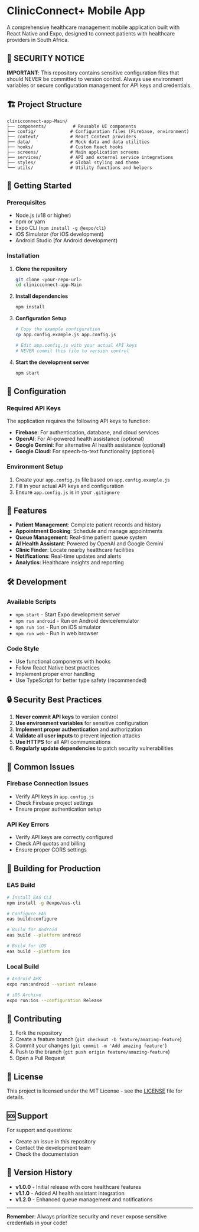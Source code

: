 # ClinicConnect+ Mobile App

A comprehensive healthcare management mobile application built with React Native and Expo, designed to connect patients with healthcare providers in South Africa.

## 🚨 SECURITY NOTICE

**IMPORTANT**: This repository contains sensitive configuration files that should NEVER be committed to version control. Always use environment variables or secure configuration management for API keys and credentials.

## 🏗️ Project Structure

```
clinicconnect-app-Main/
├── components/          # Reusable UI components
├── config/             # Configuration files (Firebase, environment)
├── context/            # React Context providers
├── data/               # Mock data and data utilities
├── hooks/              # Custom React hooks
├── screens/            # Main application screens
├── services/           # API and external service integrations
├── styles/             # Global styling and theme
└── utils/              # Utility functions and helpers
```

## 🚀 Getting Started

### Prerequisites

- Node.js (v18 or higher)
- npm or yarn
- Expo CLI (`npm install -g @expo/cli`)
- iOS Simulator (for iOS development)
- Android Studio (for Android development)

### Installation

1. **Clone the repository**
   ```bash
   git clone <your-repo-url>
   cd clinicconnect-app-Main
   ```

2. **Install dependencies**
   ```bash
   npm install
   ```

3. **Configuration Setup**
   ```bash
   # Copy the example configuration
   cp app.config.example.js app.config.js
   
   # Edit app.config.js with your actual API keys
   # NEVER commit this file to version control
   ```

4. **Start the development server**
   ```bash
   npm start
   ```

## 🔐 Configuration

### Required API Keys

The application requires the following API keys to function:

- **Firebase**: For authentication, database, and cloud services
- **OpenAI**: For AI-powered health assistance (optional)
- **Google Gemini**: For alternative AI health assistance (optional)
- **Google Cloud**: For speech-to-text functionality (optional)

### Environment Setup

1. Create your `app.config.js` file based on `app.config.example.js`
2. Fill in your actual API keys and configuration
3. Ensure `app.config.js` is in your `.gitignore`

## 🏥 Features

- **Patient Management**: Complete patient records and history
- **Appointment Booking**: Schedule and manage appointments
- **Queue Management**: Real-time patient queue system
- **AI Health Assistant**: Powered by OpenAI and Google Gemini
- **Clinic Finder**: Locate nearby healthcare facilities
- **Notifications**: Real-time updates and alerts
- **Analytics**: Healthcare insights and reporting

## 🛠️ Development

### Available Scripts

- `npm start` - Start Expo development server
- `npm run android` - Run on Android device/emulator
- `npm run ios` - Run on iOS simulator
- `npm run web` - Run in web browser

### Code Style

- Use functional components with hooks
- Follow React Native best practices
- Implement proper error handling
- Use TypeScript for better type safety (recommended)

## 🔒 Security Best Practices

1. **Never commit API keys** to version control
2. **Use environment variables** for sensitive configuration
3. **Implement proper authentication** and authorization
4. **Validate all user inputs** to prevent injection attacks
5. **Use HTTPS** for all API communications
6. **Regularly update dependencies** to patch security vulnerabilities

## 🚨 Common Issues

### Firebase Connection Issues
- Verify API keys in `app.config.js`
- Check Firebase project settings
- Ensure proper authentication setup

### API Key Errors
- Verify API keys are correctly configured
- Check API quotas and billing
- Ensure proper CORS settings

## 📱 Building for Production

### EAS Build

```bash
# Install EAS CLI
npm install -g @expo/eas-cli

# Configure EAS
eas build:configure

# Build for Android
eas build --platform android

# Build for iOS
eas build --platform ios
```

### Local Build

```bash
# Android APK
expo run:android --variant release

# iOS Archive
expo run:ios --configuration Release
```

## 🤝 Contributing

1. Fork the repository
2. Create a feature branch (`git checkout -b feature/amazing-feature`)
3. Commit your changes (`git commit -m 'Add amazing feature'`)
4. Push to the branch (`git push origin feature/amazing-feature`)
5. Open a Pull Request

## 📄 License

This project is licensed under the MIT License - see the [LICENSE](LICENSE) file for details.

## 🆘 Support

For support and questions:
- Create an issue in this repository
- Contact the development team
- Check the documentation

## 🔄 Version History

- **v1.0.0** - Initial release with core healthcare features
- **v1.1.0** - Added AI health assistant integration
- **v1.2.0** - Enhanced queue management and notifications

---

**Remember**: Always prioritize security and never expose sensitive credentials in your code! 
